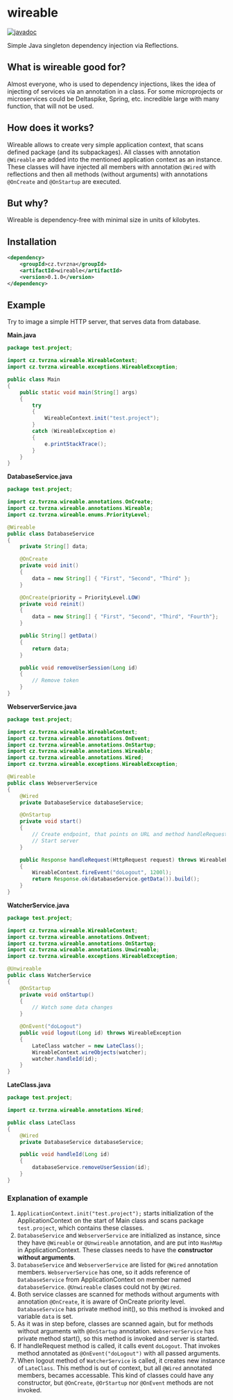 # wireable
[![javadoc](https://javadoc.io/badge2/cz.tvrzna/wireable/0.1.0/javadoc.svg)](https://javadoc.io/doc/cz.tvrzna/wireable/0.1.0)

Simple Java singleton dependency injection via Reflections.

## What is wireable good for?
Almost everyone, who is used to dependency injections, likes the idea of injecting of services via an annotation in a class. For some microprojects or microservices could be Deltaspike, Spring, etc. incredible large with many function, that will not be used.

## How does it works?
Wireable allows to create very simple application context, that scans defined package (and its subpackages). All classes with annotation `@Wireable` are added into the mentioned application context as an instance. These classes will have injected all members with annotation `@Wired` with reflections and then all methods (without arguments) with annotations `@OnCreate` and `@OnStartup` are executed.

## But why?
Wireable is dependency-free with minimal size in units of kilobytes.

## Installation
```xml
<dependency>
    <groupId>cz.tvrzna</groupId>
    <artifactId>wireable</artifactId>
    <version>0.1.0</version>
</dependency>
```

## Example
Try to image a simple HTTP server, that serves data from database.

__Main.java__
```java
package test.project;

import cz.tvrzna.wireable.WireableContext;
import cz.tvrzna.wireable.exceptions.WireableException;

public class Main
{
	public static void main(String[] args)
	{
		try
		{
			WireableContext.init("test.project");
		}
		catch (WireableException e)
		{
			e.printStackTrace();
		}
	}
}
```

__DatabaseService.java__
```java
package test.project;

import cz.tvrzna.wireable.annotations.OnCreate;
import cz.tvrzna.wireable.annotations.Wireable;
import cz.tvrzna.wireable.enums.PriorityLevel;

@Wireable
public class DatabaseService
{
	private String[] data;

	@OnCreate
	private void init()
	{
		data = new String[]	{ "First", "Second", "Third" };
	}

	@OnCreate(priority = PriorityLevel.LOW)
	private void reinit()
	{
		data = new String[] { "First", "Second", "Third", "Fourth"};
	}

	public String[] getData()
	{
		return data;
	}

	public void removeUserSession(Long id)
	{
		// Remove token
	}
}

```

__WebserverService.java__
```java
package test.project;

import cz.tvrzna.wireable.WireableContext;
import cz.tvrzna.wireable.annotations.OnEvent;
import cz.tvrzna.wireable.annotations.OnStartup;
import cz.tvrzna.wireable.annotations.Wireable;
import cz.tvrzna.wireable.annotations.Wired;
import cz.tvrzna.wireable.exceptions.WireableException;

@Wireable
public class WebserverService
{
	@Wired
	private DatabaseService databaseService;

	@OnStartup
	private void start()
	{
		// Create endpoint, that points on URL and method handleRequest
		// Start server
	}

	public Response handleRequest(HttpRequest request) throws WireableException
	{
		WireableContext.fireEvent("doLogout", 1200l);
		return Response.ok(databaseService.getData()).build();
	}
}
```

__WatcherService.java__
```java
package test.project;

import cz.tvrzna.wireable.WireableContext;
import cz.tvrzna.wireable.annotations.OnEvent;
import cz.tvrzna.wireable.annotations.OnStartup;
import cz.tvrzna.wireable.annotations.Unwireable;
import cz.tvrzna.wireable.exceptions.WireableException;

@Unwireable
public class WatcherService
{
	@OnStartup
	private void onStartup()
	{
		// Watch some data changes
	}

	@OnEvent("doLogout")
	public void logout(Long id) throws WireableException
	{
		LateClass watcher = new LateClass();
		WireableContext.wireObjects(watcher);
		watcher.handleId(id);
	}
}
```

__LateClass.java__
```java
package test.project;

import cz.tvrzna.wireable.annotations.Wired;

public class LateClass
{
	@Wired
	private DatabaseService databaseService;

	public void handleId(Long id)
	{
		databaseService.removeUserSession(id);
	}
}

```

### Explanation of example
 1. `ApplicationContext.init("test.project");` starts initialization of the ApplicationContext on the start of Main class and scans package `test.project`, which contains these classes.
 2. `DatabaseService` and `WebserverService` are initialized as instance, since they have `@Wireable` or `@Unwireable` annotation, and are put into `HashMap` in ApplicationContext. These classes needs to have the **constructor without arguments**.
 3. `DatabaseService` and `WebserverService` are listed for `@Wired` annotation members. `WebserverService` has one, so it adds reference of `DatabaseService` from ApplicationContext on member named `databaseService`. `@Unwireable` clases could not by `@Wired`.
 4. Both service classes are scanned for methods without arguments with annotation `@OnCreate`, it is aware of OnCreate priority level. `DatabaseService` has private method init(), so this method is invoked and variable `data` is set.
 5. As it was in step before, classes are scanned again, but for methods without arguments with `@OnStartup` annotation. `WebserverService` has private method start(), so this method is invoked and server is started.
 6. If handleRequest method is called, it calls event `doLogout`. That invokes method annotated as `@OnEvent("doLogout")` with all passed arguments.
 7. When logout method of `WatcherService` is called, it creates new instance of `LateClass`. This method is out of context, but all `@Wired` annotated members, becames accessable. This kind of classes could have any constructor, but `@OnCreate`, `@OrStartup` nor `@OnEvent` methods are not invoked.
